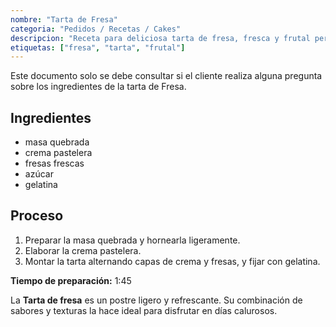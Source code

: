 ```yaml
---
nombre: "Tarta de Fresa"
categoria: "Pedidos / Recetas / Cakes"
descripcion: "Receta para deliciosa tarta de fresa, fresca y frutal perfecta para el verano."
etiquetas: ["fresa", "tarta", "frutal"]
---
```


Este documento solo se debe consultar si el cliente realiza alguna pregunta sobre los ingredientes de la tarta de Fresa.

  ## Ingredientes
  - masa quebrada
  - crema pastelera
  - fresas frescas
  - azúcar
  - gelatina

  ## Proceso
  1. Preparar la masa quebrada y hornearla ligeramente.
  2. Elaborar la crema pastelera.
  3. Montar la tarta alternando capas de crema y fresas, y fijar con gelatina.

  **Tiempo de preparación:** 1:45

  La **Tarta de fresa** es un postre ligero y refrescante. Su combinación de sabores y texturas la hace ideal para disfrutar en días calurosos.

